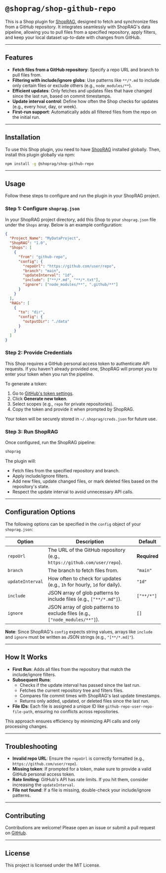 # `@shoprag/shop-github-repo`

This is a Shop plugin for [ShopRAG](https://github.com/shoprag/core), designed to fetch and synchronize files from a GitHub repository. It integrates seamlessly with ShopRAG's data pipeline, allowing you to pull files from a specified repository, apply filters, and keep your local dataset up-to-date with changes from GitHub.

---

## Features

- **Fetch files from a GitHub repository**: Specify a repo URL and branch to pull files from.
- **Filtering with include/ignore globs**: Use patterns like `**/*.md` to include only certain files or exclude others (e.g., `node_modules/**`).
- **Efficient updates**: Only fetches and updates files that have changed since the last run, based on commit timestamps.
- **Update interval control**: Define how often the Shop checks for updates (e.g., every hour, day, or week).
- **First-run support**: Automatically adds all filtered files from the repo on the initial run.

---

## Installation

To use this Shop plugin, you need to have [ShopRAG](https://github.com/shoprag/core) installed globally. Then, install this plugin globally via npm:

```bash
npm install -g @shoprag/shop-github-repo
```

---

## Usage

Follow these steps to configure and run the plugin in your ShopRAG project.

### Step 1: Configure `shoprag.json`

In your ShopRAG project directory, add this Shop to your `shoprag.json` file under the `Shops` array. Below is an example configuration:

```json
{
  "Project_Name": "MyDataProject",
  "ShopRAG": "1.0",
  "Shops": [
    {
      "from": "github-repo",
      "config": {
        "repoUrl": "https://github.com/user/repo",
        "branch": "main",
        "updateInterval": "1d",
        "include": ["**/*.md", "**/*.txt"],
        "ignore": ["node_modules/**", ".github/**"]
      }
    }
  ],
  "RAGs": [
    {
      "to": "dir",
      "config": {
        "outputDir": "./data"
      }
    }
  ]
}
```

### Step 2: Provide Credentials

This Shop requires a GitHub personal access token to authenticate API requests. If you haven't already provided one, ShopRAG will prompt you to enter your token when you run the pipeline.

To generate a token:
1. Go to [GitHub's token settings](https://github.com/settings/tokens).
2. Click **Generate new token**.
3. Select scopes (e.g., `repo` for private repositories).
4. Copy the token and provide it when prompted by ShopRAG.

Your token will be securely stored in `~/.shoprag/creds.json` for future use.

### Step 3: Run ShopRAG

Once configured, run the ShopRAG pipeline:

```bash
shoprag
```

The plugin will:
- Fetch files from the specified repository and branch.
- Apply include/ignore filters.
- Add new files, update changed files, or mark deleted files based on the repository's state.
- Respect the update interval to avoid unnecessary API calls.

---

## Configuration Options

The following options can be specified in the `config` object of your `shoprag.json`:

| Option          | Description                                                                 | Default       |
|-----------------|-----------------------------------------------------------------------------|---------------|
| `repoUrl`       | The URL of the GitHub repository (e.g., `https://github.com/user/repo`).    | **Required**  |
| `branch`        | The branch to fetch files from.                                             | `"main"`      |
| `updateInterval`| How often to check for updates (e.g., `1h` for hourly, `1d` for daily).     | `"1d"`        |
| `include`       | JSON array of glob patterns to include files (e.g., `["**/*.md"]`).         | `["**/*"]`    |
| `ignore`        | JSON array of glob patterns to exclude files (e.g., `["node_modules/**"]`). | `[]`          |

**Note**: Since ShopRAG's `config` expects string values, arrays like `include` and `ignore` must be written as JSON strings (e.g., `"[**/*.md]"`).

---

## How It Works

- **First Run**: Adds all files from the repository that match the include/ignore filters.
- **Subsequent Runs**:
  - Checks if the update interval has passed since the last run.
  - Fetches the current repository tree and filters files.
  - Compares file commit times with ShopRAG's last update timestamps.
  - Returns only added, updated, or deleted files since the last run.
- **File IDs**: Each file is assigned a unique ID like `github-repo-user-repo-file-path`, ensuring no conflicts across repositories.

This approach ensures efficiency by minimizing API calls and only processing changes.

---

## Troubleshooting

- **Invalid repo URL**: Ensure the `repoUrl` is correctly formatted (e.g., `https://github.com/user/repo`).
- **Missing token**: If prompted for a token, make sure to provide a valid GitHub personal access token.
- **Rate limiting**: GitHub's API has rate limits. If you hit them, consider increasing the `updateInterval`.
- **File not found**: If a file is missing, double-check your include/ignore patterns.

---

## Contributing

Contributions are welcome! Please open an issue or submit a pull request on [GitHub](https://github.com/shoprag/shop-github-repo).

---

## License

This project is licensed under the MIT License.
